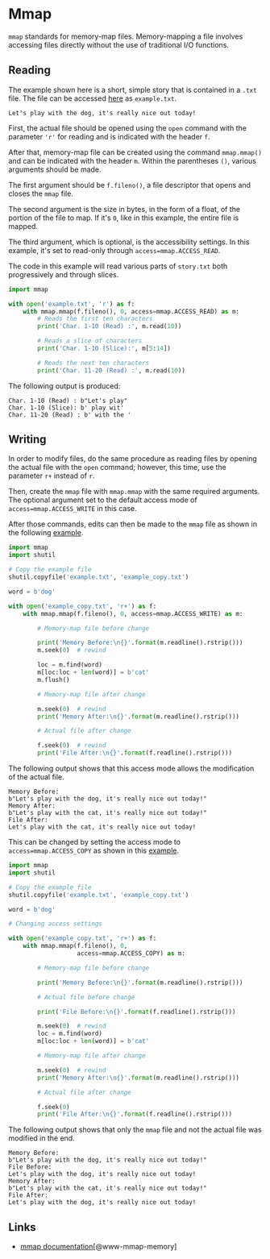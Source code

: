 # Mmap

`mmap` standards for memory-map files. Memory-mapping a file involves
accessing files directly without the use of traditional I/O functions.

## Reading

The example shown here is a short, simple story that is contained in a
`.txt` file. The file can be accessed
[here](https://github.com/cybertraining-dsc/reu2022/blob/main/project/examples/mmap_instructions/example.txt)
as `example.txt`.

```
Let's play with the dog, it's really nice out today!
```

First, the actual file should be opened using the `open` command with
the parameter `'r'` for reading and is indicated with the header `f`.

After that, memory-map file can be created using the command `mmap.mmap()` 
and can be indicated with the header `m`. Within the parentheses `()`, 
various arguments should be made.

The first argument should be `f.fileno()`, a file descriptor that opens and 
closes the `mmap` file.

The second argument is the size in bytes, in the form of a float, of
the portion of the file to map. If it's `0`, like in this example, the
entire file is mapped.

The third argument, which is optional, is the accessibility
settings. In this example, it's set to read-only through
`access=mmap.ACCESS_READ`.

The code in this example will read various parts of `story.txt` both
progressively and through slices.

```python
import mmap

with open('example.txt', 'r') as f:
    with mmap.mmap(f.fileno(), 0, access=mmap.ACCESS_READ) as m:
        # Reads the first ten characters
        print('Char. 1-10 (Read) :', m.read(10))

        # Reads a slice of characters
        print('Char. 1-10 (Slice):', m[5:14])

        # Reads the next ten characters
        print('Char. 11-20 (Read) :', m.read(10))
```

The following output is produced:

```
Char. 1-10 (Read) : b"Let's play"
Char. 1-10 (Slice): b' play wit'
Char. 11-20 (Read) : b' with the '
```

## Writing

In order to modify files, do the same procedure as reading files by
opening the actual file with the `open` command; however, this time,
use the parameter `r+` instead of `r`.

Then, create the `mmap` file with `mmap.mmap` with the same required
arguments. The optional argument set to the default access mode of
`access=mmap.ACCESS_WRITE` in this case.

After those commands, edits can then be made to the `mmap` file as shown in the 
following [example](https://github.com/cybertraining-dsc/reu2022/blob/main/project/examples/mmap_instructions/mmap_write_slice.py).

```python
import mmap
import shutil

# Copy the example file
shutil.copyfile('example.txt', 'example_copy.txt')

word = b'dog'

with open('example_copy.txt', 'r+') as f:
    with mmap.mmap(f.fileno(), 0, access=mmap.ACCESS_WRITE) as m:

        # Memory-map file before change

        print('Memory Before:\n{}'.format(m.readline().rstrip()))
        m.seek(0)  # rewind

        loc = m.find(word)
        m[loc:loc + len(word)] = b'cat'
        m.flush()

        # Memory-map file after change

        m.seek(0)  # rewind
        print('Memory After:\n{}'.format(m.readline().rstrip()))

        # Actual file after change

        f.seek(0)  # rewind
        print('File After:\n{}'.format(f.readline().rstrip()))
```

The following output shows that this access mode allows the modification of the
actual file.

```
Memory Before:
b"Let's play with the dog, it's really nice out today!"
Memory After:
b"Let's play with the cat, it's really nice out today!"
File After:
Let's play with the cat, it's really nice out today!
```

This can be changed by setting the access mode to `access=mmap.ACCESS_COPY` as 
shown in this [example](https://github.com/cybertraining-dsc/reu2022/blob/main/project/examples/mmap_instructions/mmap_write_copy.py).

```python
import mmap
import shutil

# Copy the example file
shutil.copyfile('example.txt', 'example_copy.txt')

word = b'dog'

# Changing access settings

with open('example_copy.txt', 'r+') as f:
    with mmap.mmap(f.fileno(), 0,
                   access=mmap.ACCESS_COPY) as m:

        # Memory-map file before change

        print('Memory Before:\n{}'.format(m.readline().rstrip()))

        # Actual file before change

        print('File Before:\n{}'.format(f.readline().rstrip()))

        m.seek(0)  # rewind
        loc = m.find(word)
        m[loc:loc + len(word)] = b'cat'

        # Memory-map file after change

        m.seek(0)  # rewind
        print('Memory After:\n{}'.format(m.readline().rstrip()))

        # Actual file after change

        f.seek(0)
        print('File After:\n{}'.format(f.readline().rstrip()))
```

The following output shows that only the `mmap` file and not the
actual file was modified in the end.

```
Memory Before:
b"Let's play with the dog, it's really nice out today!"
File Before:
Let's play with the dog, it's really nice out today!
Memory After:
b"Let's play with the cat, it's really nice out today!"
File After:
Let's play with the dog, it's really nice out today!
```

## Links

* [mmap documentation](https://pymotw.com/3/mmap/index.html>)[@www-mmap-memory]